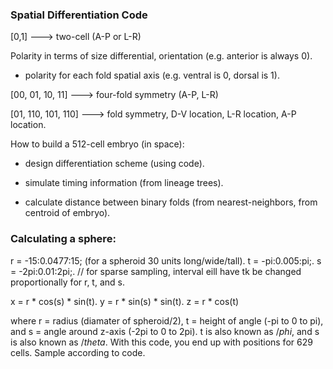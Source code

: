 ### Spatial Differentiation Code   

[0,1] ---> two-cell (A-P or L-R)

Polarity in terms of size differential, orientation (e.g. anterior is always 0).

* polarity for each fold spatial axis (e.g. ventral is 0, dorsal is 1).

[00, 01, 10, 11] ---> four-fold symmetry (A-P, L-R)

[01, 110, 101, 110] ---> fold symmetry, D-V location, L-R location, A-P location.


How to build a 512-cell embryo (in space):

* design differentiation scheme (using code).

* simulate timing information (from lineage trees).

* calculate distance between binary folds (from nearest-neighbors, from centroid of embryo).

### Calculating a sphere:

r = -15:0.0477:15; (for a spheroid 30 units long/wide/tall). 
t = -pi:0.005:pi;. 
s = -2pi:0.01:2pi;. 
// for sparse sampling, interval eill have tk be changed proportionally for r, t, and s.  

x = r * cos(s) * sin(t). 
y = r * sin(s) * sin(t). 
z = r * cos(t)

where r = radius (diamater of spheroid/2), t = height of angle (-pi to 0 to pi), and s = angle around z-axis (-2pi to 0 to 2pi). t is also known as $/phi$, and s is also known as $/theta$. With this code, you end up with positions for 629 cells. Sample according to code.
